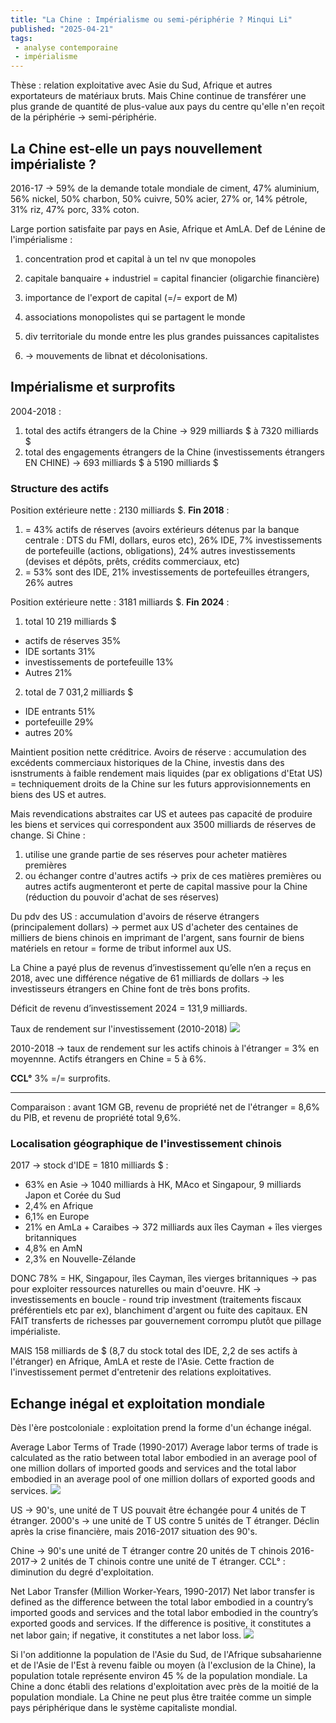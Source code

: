 ```yaml
---
title: "La Chine : Impérialisme ou semi-périphérie ? Minqui Li"
published: "2025-04-21"
tags:
 - analyse contemporaine
 - impérialisme
---
```

Thèse : relation exploitative avec Asie du Sud, Afrique et autres exportateurs de matériaux bruts. Mais Chine continue de transférer une plus grande de quantité de plus-value aux pays du centre qu'elle n'en reçoit de la périphérie -> semi-périphérie.

## La Chine est-elle un pays nouvellement impérialiste ?

2016-17 -> 59% de la demande totale mondiale de ciment, 47% aluminium, 56% nickel, 50% charbon, 50% cuivre, 50% acier, 27% or, 14% pétrole, 31% riz, 47% porc, 33% coton.

Large portion satisfaite par pays en Asie, Afrique et AmLA. 
Def de Lénine de l'impérialisme :
1) concentration prod et capital à un tel nv que monopoles
2) capitale banquaire + industriel = capital financier (oligarchie financière)
3) importance de l'export de capital (=/= export de M)
4) associations monopolistes qui se partagent le monde
5) div territoriale du monde entre les plus grandes puissances capitalistes

5) -> mouvements de libnat et décolonisations.

## Impérialisme et surprofits
2004-2018 :
1) total des actifs étrangers de la Chine -> 929 milliards $ à 7320 milliards $
2) total des engagements étrangers de la Chine (investissements étrangers EN CHINE)
-> 693 milliards $ à 5190 milliards $

### Structure des actifs 
Position extérieure nette : 2130 milliards $. **Fin 2018** :
1) = 43% actifs de réserves (avoirs extérieurs détenus par la banque centrale : DTS du FMI, dollars, euros etc), 26% IDE, 7% investissements de portefeuille (actions, obligations), 24% autres investissements (devises et dépôts, prêts, crédits commerciaux, etc)
2) = 53% sont des IDE, 21% investissements de portefeuilles étrangers, 26% autres

Position extérieure nette : 3181 milliards $. **Fin 2024** :
1) total 10 219 milliards $
- actifs de réserves 35%
- IDE sortants 31%
- investissements de portefeuille 13%
- Autres 21%
2) total de 7 031,2 milliards $
- IDE entrants 51%
- portefeuille 29%
- autres 20%

Maintient position nette créditrice.
Avoirs de réserve : accumulation des excédents commerciaux historiques de la Chine, investis dans des isnstruments à faible rendement mais liquides (par ex obligations d'Etat US) = techniquement droits de la Chine sur les futurs approvisionnements en biens des US et autres.

Mais revendications abstraites car US et autees pas capacité de produire les biens et services qui correspondent aux 3500 milliards de réserves de change.
Si Chine : 
1) utilise une grande partie de ses réserves pour acheter matières premières
2) ou échanger contre d'autres actifs
-> prix de ces matières premières ou autres actifs augmenteront et perte de capital massive pour la Chine (réduction du pouvoir d'achat de ses réserves)

Du pdv des US : accumulation d'avoirs de réserve étrangers (principalement dollars) -> permet aux US d'acheter des centaines de milliers de biens chinois en imprimant de l'argent, sans fournir de biens matériels en retour = forme de tribut informel aux US.

La Chine a payé plus de revenus d’investissement qu’elle n’en a reçus en 2018, avec une différence négative de 61 milliards de dollars -> les investisseurs étrangers en Chine font de très bons profits.

Déficit de revenu d’investissement 2024 = 131,9 milliards.

Taux de rendement sur l'investissement (2010-2018)
![](@attachment/Clipboard_2025-04-21-15-53-16.png)

2010-2018 -> taux de rendement sur les actifs chinois à l'étranger = 3% en moyennne.
Actifs étrangers en Chine = 5 à 6%.

**CCL°** 3% =/= surprofits.

---

Comparaison : avant 1GM GB, revenu de propriété net de l'étranger = 8,6% du PIB, et revenu de propriété total 9,6%.

### Localisation géographique de l'investissement chinois
2017 -> stock d'IDE = 1810 milliards $ :
- 63% en Asie -> 1040 milliards à HK, MAco et Singapour, 9 milliards Japon et Corée du Sud
- 2,4% en Afrique
- 6,1% en Europe
- 21% en AmLa + Caraibes -> 372 milliards aux îles Cayman + îles vierges britanniques
- 4,8% en AmN
- 2,3% en Nouvelle-Zélande

DONC 78% = HK, Singapour, îles Cayman, îles vierges britanniques -> pas pour exploiter ressources naturelles ou main d'oeuvre.
HK -> investissements en boucle - round trip investment (traitements fiscaux préférentiels etc par ex), blanchiment d'argent ou fuite des capitaux.
EN FAIT transferts de richesses par gouvernement corrompu plutôt que pillage impérialiste.

MAIS 158 milliards de $ (8,7 du stock total des IDE, 2,2 de ses actifs à l'étranger) en Afrique, AmLA et reste de l'Asie. Cette fraction de l'investissement permet d'entretenir des relations exploitatives. 

## Echange inégal et exploitation mondiale
Dès l'ère postcoloniale : exploitation prend la forme d'un échange inégal.

Average Labor Terms of Trade (1990-2017)
Average labor terms of trade is calculated as the ratio between total labor embodied in an average pool of one million dollars of imported goods and services and the total labor embodied in an average pool of one million dollars of exported goods and services.
![](Li_Chart_1._Rates_of_Return_on_Investment_2010-2018.png)

US -> 90's, une unité de T US pouvait être échangée pour 4 unités de T étranger.
2000's -> une unité de T US contre 5 unités de T étranger.
Déclin après la crise financière, mais 2016-2017 situation des 90's.

Chine -> 90's une unité de T étranger contre 20 unités de T chinois
2016-2017-> 2 unités de T chinois contre une unité de T étranger.
CCL° : diminution du degré d'exploitation.

Net Labor Transfer (Million Worker-Years, 1990-2017)
Net labor transfer is defined as the difference between the total labor embodied in a country’s imported goods and services and the total labor embodied in the country’s exported goods and services. If the difference is positive, it constitutes a net labor gain; if negative, it constitutes a net labor loss.
![](Li_Chart_2._Average_Labor_Terms_of_Trade_1990-2017.png)

Si l'on additionne la population de l'Asie du Sud, de l'Afrique subsaharienne et de l'Asie de l'Est à revenu faible ou moyen (à l'exclusion de la Chine), la population totale représente environ 45 % de la population mondiale. La Chine a donc établi des relations d'exploitation avec près de la moitié de la population mondiale. La Chine ne peut plus être traitée comme un simple pays périphérique dans le système capitaliste mondial.
